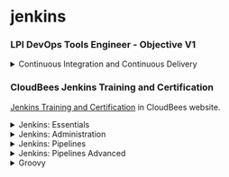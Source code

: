 # jenkins

### LPI DevOps Tools Engineer - Objective V1

<details><summary>Continuous Integration and Continuous Delivery</summary>
<p>
Find complete DevOps Tools Engineer Objectives [here](https://wiki.lpi.org/wiki/DevOps_Tools_Engineer_Objectives_V1)

Candidates should understand the principles and components of a continuous integration and continuous delivery pipeline. Candidates should be able to implement a CI/CD pipeline using Jenkins, including triggering the CI/CD pipeline, running unit, integration and acceptance tests, packaging software and handling the deployment of tested software artifacts. This objective covers the feature set of Jenkins version 2.0 or later.

Key Knowledge Areas:

Understand the concepts of Continuous Integration and Continuous Delivery
Understand the components of a CI/CD pipeline, including builds, unit, integration and acceptance tests, artifact management, delivery and deployment
Understand deployment best practices
Understand the architecture and features of Jenkins, including Jenkins Plugins, Jenkins API, notifications and distributed builds
Define and run jobs in Jenkins, including parameter handling
Fingerprinting, artifacts and artifact repositories
Understand how Jenkins models continuous delivery pipelines and implement a declarative continuous delivery pipeline in Jenkins
Awareness of possible authentication and authorization models
Understanding of the Pipeline Plugin
Understand the features of important Jenkins modules such as Copy Artifact Plugin, Fingerprint Plugin, Docker Pipeline, Docker Build and Publish plugin, Git Plugin, Credentials Plugin
Awareness of Artifactory and Nexus
The following is a partial list of the used files, terms and utilities:

Step, Node, Stage
Jenkins DSL
Jenkinsfile
Declarative Pipeline
Blue-green and canary deployment

</p>
</details>


### CloudBees Jenkins Training and Certification
[Jenkins Training and Certification](https://www.cloudbees.com/cloudbees-university/training-certifications/jenkin) in CloudBees website.

<details><summary>Jenkins: Essentials</summary>
<p>
- Describe the concepts of continuous integration, continuous delivery, and continuous deployment.
- Define how Jenkins interacts with Source Code Management (SCM) systems.
- Describe the role of testing and how to implement effective testing.
- Identify benefits of and how to contribute to the open source Jenkins Project.

</p>
</details>

<details><summary>Jenkins: Administration</summary>
<p>

- Install, set up, and upgrade Jenkins.
- Explore the “Manage Jenkins” screens.
- Manage plugins.
- Configure notifications.
- Implement distributed builds with Controllers, Nodes, and Agents.
- Manage security on your Jenkins instance.
- Use folders to segregate builds by project and team.
- Monitor Jenkins.
- Back up your Jenkins instance.
- Use the Jenkins command line interface (CLI) to automate tasks.

</p>
</details>


<details><summary>Jenkins: Pipelines</summary>
<p>

- Create, run, analyze, and save a Declarative Pipeline using the Blue Ocean Editor and the Blue Ocean text editor.
- Understand the structure of a Declarative Pipeline, including the role of the stage, step, agent, and post sections.
- Control the flow of execution in a Declarative Pipeline.
- Preserve and use files created by the builds and test activities.
- Implement pipeline capabilities that provide fit and finish to your Pipeline.

</p>
</details>

<details><summary>Jenkins: Pipelines Advanced</summary>
<p>

- Create, run, analyze, and save a Scripted Pipeline.
- Create and use shared libraries.
- Know tips for using tools such as Maven, Gradle, and npm with Pipelines.
- Incorporate Docker agents into Pipelines.
- Find hints for converting from Freestyle chained jobs to Pipelines.

</p>
</details>


<details><summary>Groovy</summary>
<p>

Online resources:
- [Apache Groovy Documentation](https://docs.groovy-lang.org/)
- [Learnxinyminutes Groovy](https://learnxinyminutes.com/docs/groovy/)
- [Maven Groovy Documentation](https://code-maven.com/groovy)

Groovy with Samples
- [Variables](groovy/variables.md)
- [Show Output](groovy/show-output.md)
- [User Input](groovy/user-input.md)
- [Work with Files](groovy/work-with-files.md)
- import module (Filetype, ...)
- conditions (if)
- loops (for , ...)

Practice in Online Groovy Playground: [Onecompiler](https://onecompiler.com/groovy)

</p>
</details>
